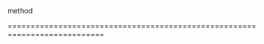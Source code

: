 <!--merge--><!--/merge-->
<!--type-->method<!--/type-->
===========================================================================
